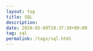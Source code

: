 ```yaml
---
layout: tag
title: SQL
description: 
date: 2020-05-09T19:37:39+09:00
tag: sql
permalink: /tags/sql.html
---
```

